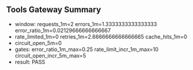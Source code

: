 ## Tools Gateway Summary

- window: requests_1m=2 errors_1m=1.3333333333333333 error_ratio_1m=0.02129666666666667
- rate_limited_1m=0 retries_1m=2.6666666666666665 cache_hits_1m=0
- circuit_open_5m=0
- gates: error_ratio_1m_max=0.25 rate_limit_incr_1m_max=10 circuit_open_incr_5m_max=5
- result: PASS
